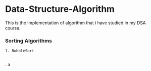 # Data-Structure-Algorithm

This is the implementation of algorithm that i have studied in my DSA course.

### Sorting Algorithms 
```
1. BubbleSort
 
```
.
a 
